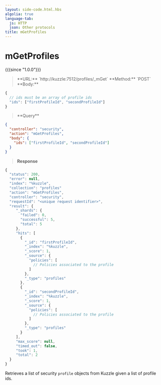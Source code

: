 ```yaml
---
layout: side-code.html.hbs
algolia: true
language-tab:
  js: HTTP
  json: Other protocols
title: mGetProfiles
---
```



# mGetProfiles

{{{since "1.0.0"}}}



<blockquote class="js">
<p>
**URL:** `http://kuzzle:7512/profiles/_mGet`  
**Method:** `POST`  
**Body:**
</p>
</blockquote>


```js
{
  // ids must be an array of profile ids
  "ids": ["firstProfileId", "secondProfileId"]
}
```

<blockquote class="json">
<p>
**Query**
</p>
</blockquote>

```json
{
  "controller": "security",
  "action": "mGetProfiles",
  "body": {
    "ids": ["firstProfileId", "secondProfileId"]
  }
}
```

>**Response**

```javascript
{
  "status": 200,                     
  "error": null,                     
  "index": "%kuzzle",
  "collection": "profiles"
  "action": "mGetProfiles",
  "controller": "security",
  "requestId": "<unique request identifier>",
  "result": {
     "_shards": {
       "failed": 0,
       "successful": 5,
       "total": 5
     },
     "hits": [
       {
         "_id": "firstProfileId",
         "_index": "%kuzzle",
         "_score": 1,
         "_source": {
           "policies": [
             // Policies associated to the profile
           ]
         },
         "_type": "profiles"
       },
       {
         "_id": "secondProfileId",
         "_index": "%kuzzle",
         "_score": 1,
         "_source": {
           "policies": [
             // Policies associated to the profile
           ]
         },
         "_type": "profiles"
       }
     ],
     "max_score": null,
     "timed_out": false,
     "took": 1,
     "total": 2
  }
}
```

Retrieves a list of security `profile` objects from Kuzzle given a list of profile ids.
